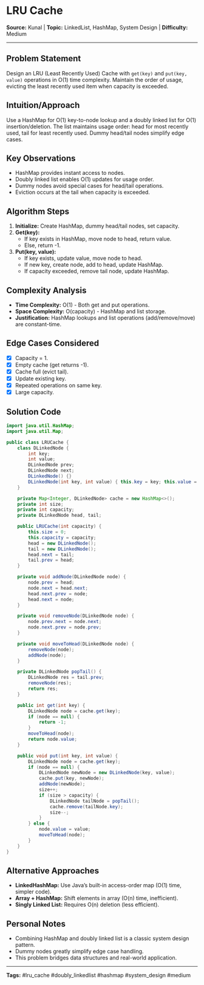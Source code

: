 # LRU Cache

**Source:** Kunal | **Topic:** LinkedList, HashMap, System Design | **Difficulty:** Medium

---

## Problem Statement
Design an LRU (Least Recently Used) Cache with `get(key)` and `put(key, value)` operations in O(1) time complexity. Maintain the order of usage, evicting the least recently used item when capacity is exceeded.

## Intuition/Approach
Use a HashMap for O(1) key-to-node lookup and a doubly linked list for O(1) insertion/deletion. The list maintains usage order: head for most recently used, tail for least recently used. Dummy head/tail nodes simplify edge cases.

## Key Observations
- HashMap provides instant access to nodes.
- Doubly linked list enables O(1) updates for usage order.
- Dummy nodes avoid special cases for head/tail operations.
- Eviction occurs at the tail when capacity is exceeded.

## Algorithm Steps
1. **Initialize:** Create HashMap, dummy head/tail nodes, set capacity.
2. **Get(key):**
   - If key exists in HashMap, move node to head, return value.
   - Else, return -1.
3. **Put(key, value):**
   - If key exists, update value, move node to head.
   - If new key, create node, add to head, update HashMap.
   - If capacity exceeded, remove tail node, update HashMap.

## Complexity Analysis
- **Time Complexity:** O(1) - Both get and put operations.
- **Space Complexity:** O(capacity) - HashMap and list storage.
- **Justification:** HashMap lookups and list operations (add/remove/move) are constant-time.

## Edge Cases Considered
- [x] Capacity = 1.
- [x] Empty cache (get returns -1).
- [x] Cache full (evict tail).
- [x] Update existing key.
- [x] Repeated operations on same key.
- [x] Large capacity.

## Solution Code
```java
import java.util.HashMap;
import java.util.Map;

public class LRUCache {
    class DLinkedNode {
        int key;
        int value;
        DLinkedNode prev;
        DLinkedNode next;
        DLinkedNode() {}
        DLinkedNode(int key, int value) { this.key = key; this.value = value; }
    }

    private Map<Integer, DLinkedNode> cache = new HashMap<>();
    private int size;
    private int capacity;
    private DLinkedNode head, tail;

    public LRUCache(int capacity) {
        this.size = 0;
        this.capacity = capacity;
        head = new DLinkedNode();
        tail = new DLinkedNode();
        head.next = tail;
        tail.prev = head;
    }

    private void addNode(DLinkedNode node) {
        node.prev = head;
        node.next = head.next;
        head.next.prev = node;
        head.next = node;
    }

    private void removeNode(DLinkedNode node) {
        node.prev.next = node.next;
        node.next.prev = node.prev;
    }

    private void moveToHead(DLinkedNode node) {
        removeNode(node);
        addNode(node);
    }

    private DLinkedNode popTail() {
        DLinkedNode res = tail.prev;
        removeNode(res);
        return res;
    }

    public int get(int key) {
        DLinkedNode node = cache.get(key);
        if (node == null) {
            return -1;
        }
        moveToHead(node);
        return node.value;
    }

    public void put(int key, int value) {
        DLinkedNode node = cache.get(key);
        if (node == null) {
            DLinkedNode newNode = new DLinkedNode(key, value);
            cache.put(key, newNode);
            addNode(newNode);
            size++;
            if (size > capacity) {
                DLinkedNode tailNode = popTail();
                cache.remove(tailNode.key);
                size--;
            }
        } else {
            node.value = value;
            moveToHead(node);
        }
    }
}
```

## Alternative Approaches
- **LinkedHashMap:** Use Java’s built-in access-order map (O(1) time, simpler code).
- **Array + HashMap:** Shift elements in array (O(n) time, inefficient).
- **Singly Linked List:** Requires O(n) deletion (less efficient).

## Personal Notes
- Combining HashMap and doubly linked list is a classic system design pattern.
- Dummy nodes greatly simplify edge case handling.
- This problem bridges data structures and real-world application.

---
**Tags:** #lru_cache #doubly_linkedlist #hashmap #system_design #medium